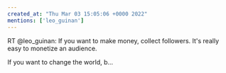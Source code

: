 ```yaml
---
created_at: "Thu Mar 03 15:05:06 +0000 2022"
mentions: ['leo_guinan']
---
```


RT @leo_guinan: If you want to make money, collect followers. It's really easy to monetize an audience.

If you want to change the world, b…